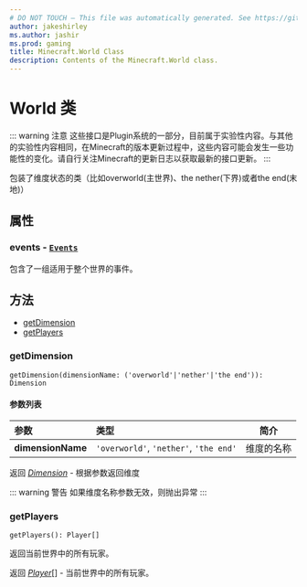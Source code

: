 ```yaml
---
# DO NOT TOUCH — This file was automatically generated. See https://github.com/Mojang/MinecraftScriptingApiDocsGenerator to modify descriptions, examples, etc.
author: jakeshirley
ms.author: jashir
ms.prod: gaming
title: Minecraft.World Class
description: Contents of the Minecraft.World class.
---
```

# World 类
::: warning 注意
这些接口是Plugin系统的一部分，目前属于实验性内容。与其他的实验性内容相同，在Minecraft的版本更新过程中，这些内容可能会发生一些功能性的变化。请自行关注Minecraft的更新日志以获取最新的接口更新。
:::

包装了维度状态的类（比如overworld(主世界)、the nether(下界)或者the end(末地)）

## 属性
### **events** - [`Events`](Events.md)
包含了一组适用于整个世界的事件。


## 方法
- [getDimension](#getdimension)
- [getPlayers](#getplayers)
  
### **getDimension**
`
getDimension(dimensionName: ('overworld'|'nether'|'the end')): Dimension
`

#### 参数列表
| 参数 | 类型 | 简介 |
| :--- | :--- | :---: |
| **dimensionName** | `'overworld'`, `'nether'`, `'the end'` | 维度的名称 |

返回 [*Dimension*](Dimension.md) - 根据参数返回维度

::: warning 警告
如果维度名称参数无效，则抛出异常
:::

### **getPlayers**
`
getPlayers(): Player[]
`

返回当前世界中的所有玩家。

返回 [*Player*](Player.md)[] - 当前世界中的所有玩家。
